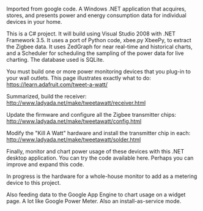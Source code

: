 Imported from google code. A Windows .NET application that acquires, stores, and presents power and energy consumption data for individual devices in your home.

This is a C# project. It will build using Visual Studio 2008 with .NET Framework 3.5. It uses a port of Python code, xbee.py XbeePy, to extract the Zigbee data. It uses ZedGraph for near real-time and historical charts, and a Scheduler for scheduling the sampling of the power data for live charting. The database used is SQLite.

You must build one or more power monitoring devices that you plug-in to your wall outlets. This page illustrates exactly what to do: https://learn.adafruit.com/tweet-a-watt/

Summarized, build the receiver: http://www.ladyada.net/make/tweetawatt/receiver.html

Update the firmware and configure all the Zigbee transmitter chips: http://www.ladyada.net/make/tweetawatt/config.html

Modify the "Kill A Watt" hardware and install the transmitter chip in each: http://www.ladyada.net/make/tweetawatt/solder.html

Finally, monitor and chart power usage of these devices with this .NET desktop application. You can try the code available here. Perhaps you can improve and expand this code.

In progress is the hardware for a whole-house monitor to add as a metering device to this project.

Also feeding data to the Google App Engine to chart usage on a widget page. A lot like Google Power Meter. Also an install-as-service mode.
